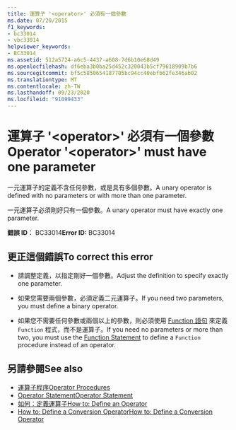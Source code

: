 ```yaml
---
title: 運算子 '<operator>' 必須有一個參數
ms.date: 07/20/2015
f1_keywords:
- bc33014
- vbc33014
helpviewer_keywords:
- BC33014
ms.assetid: 512a5724-a6c5-4437-a608-7d6b10e68d49
ms.openlocfilehash: df6eba3b0ba25d452c320043b5cf79618909b7b6
ms.sourcegitcommit: bf5c5850654187705bc94cc40ebfb62fe346ab02
ms.translationtype: MT
ms.contentlocale: zh-TW
ms.lasthandoff: 09/23/2020
ms.locfileid: "91099433"
---
```

# <a name="operator-operator-must-have-one-parameter"></a><span data-ttu-id="f3ee6-102">運算子 '\<operator>' 必須有一個參數</span><span class="sxs-lookup"><span data-stu-id="f3ee6-102">Operator '\<operator>' must have one parameter</span></span>

<span data-ttu-id="f3ee6-103">一元運算子的定義不含任何參數，或是具有多個參數。</span><span class="sxs-lookup"><span data-stu-id="f3ee6-103">A unary operator is defined with no parameters or with more than one parameter.</span></span>  
  
 <span data-ttu-id="f3ee6-104">一元運算子必須剛好只有一個參數。</span><span class="sxs-lookup"><span data-stu-id="f3ee6-104">A unary operator must have exactly one parameter.</span></span>  
  
 <span data-ttu-id="f3ee6-105">**錯誤 ID︰** BC33014</span><span class="sxs-lookup"><span data-stu-id="f3ee6-105">**Error ID:** BC33014</span></span>  
  
## <a name="to-correct-this-error"></a><span data-ttu-id="f3ee6-106">更正這個錯誤</span><span class="sxs-lookup"><span data-stu-id="f3ee6-106">To correct this error</span></span>  
  
- <span data-ttu-id="f3ee6-107">請調整定義，以指定剛好一個參數。</span><span class="sxs-lookup"><span data-stu-id="f3ee6-107">Adjust the definition to specify exactly one parameter.</span></span>  
  
- <span data-ttu-id="f3ee6-108">如果您需要兩個參數，必須定義二元運算子。</span><span class="sxs-lookup"><span data-stu-id="f3ee6-108">If you need two parameters, you must define a binary operator.</span></span>  
  
- <span data-ttu-id="f3ee6-109">如果您不需要任何參數或兩個以上的參數，則必須使用 [Function 語句](../language-reference/statements/function-statement.md) 來定義 `Function` 程式，而不是運算子。</span><span class="sxs-lookup"><span data-stu-id="f3ee6-109">If you need no parameters or more than two, you must use the [Function Statement](../language-reference/statements/function-statement.md) to define a `Function` procedure instead of an operator.</span></span>  
  
## <a name="see-also"></a><span data-ttu-id="f3ee6-110">另請參閱</span><span class="sxs-lookup"><span data-stu-id="f3ee6-110">See also</span></span>

- [<span data-ttu-id="f3ee6-111">運算子程序</span><span class="sxs-lookup"><span data-stu-id="f3ee6-111">Operator Procedures</span></span>](../programming-guide/language-features/procedures/operator-procedures.md)
- [<span data-ttu-id="f3ee6-112">Operator Statement</span><span class="sxs-lookup"><span data-stu-id="f3ee6-112">Operator Statement</span></span>](../language-reference/statements/operator-statement.md)
- [<span data-ttu-id="f3ee6-113">如何：定義運算子</span><span class="sxs-lookup"><span data-stu-id="f3ee6-113">How to: Define an Operator</span></span>](../programming-guide/language-features/procedures/how-to-define-an-operator.md)
- [<span data-ttu-id="f3ee6-114">How to: Define a Conversion Operator</span><span class="sxs-lookup"><span data-stu-id="f3ee6-114">How to: Define a Conversion Operator</span></span>](../programming-guide/language-features/procedures/how-to-define-a-conversion-operator.md)
